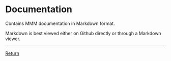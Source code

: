 # Documentation
Contains MMM documentation in Markdown format. 

Markdown is best viewed either on Github directly or through a Markdown viewer.


---

[Return](../README.md)
